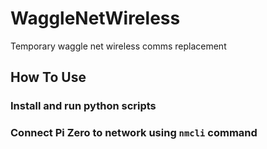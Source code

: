 # WaggleNetWireless
Temporary waggle net wireless comms replacement

## How To Use

### Install and run python scripts

### Connect Pi Zero to network using ```nmcli``` command



